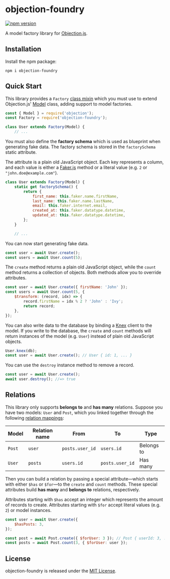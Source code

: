 # objection-foundry

[![npm version](https://badge.fury.io/js/objection-foundry.svg)](https://badge.fury.io/js/objection-foundry)

A model factory library for [Objection.js](https://github.com/Vincit/objection.js).

## Installation

Install the npm package:

```shell
npm i objection-foundry
```

## Quick Start

This library provides a `Factory` [class mixin](https://justinfagnani.com/2015/12/21/real-mixins-with-javascript-classes/) which you must use to extend Objection.js' [Model](https://vincit.github.io/objection.js/api/model/) class, adding support to model factories.

```js
const { Model } = require('objection');
const Factory = require('objection-foundry');

class User extends Factory(Model) {
    // ...
```

You must also define the **factory schema** which is used as blueprint when generating fake data. The factory schema is stored in the `factorySchema` static attribute.

The attribute is a plain old JavaScript object. Each key represents a column, and each value is either a [Faker.js](https://github.com/faker-js/faker#api-methods) method or a literal value (e.g. `2` or `"john.doe@example.com"`).

```js
class User extends Factory(Model) {
    static get factorySchema() {
        return {
            first_name: this.faker.name.firstName,
            last_name: this.faker.name.lastName,
            email: this.faker.internet.email,
            created_at: this.faker.datatype.datetime,
            updated_at: this.faker.datatype.datetime,
        };
    }

    // ...
```

You can now start generating fake data.

```js
const user = await User.create();
const users = await User.count(5);
```

The `create` method returns a plain old JavaScript object, while the `count` method returns a collection of objects. Both methods allow you to override attributes.

```js
const user = await User.create({ firstName: 'John' });
const users = await User.count(5, {
    $transform: (record, idx) => {
        record.firstName = idx % 2 ? 'John' : 'Ivy';
        return record;
    },
});
```

You can also write data to the database by binding a [Knex](https://knexjs.org/) client to the model. If you write to the database, the `create` and `count` methods will return instances of the model (e.g. `User`) instead of plain old JavaScript objects.

```js
User.knex(db);
const user = await User.create(); // User { id: 1, ... }
```

You can use the `destroy` instance method to remove a record.

```js
const user = await User.create();
await user.destroy(); //=> true
```

## Relations

This library only supports **belongs to** and **has many** relations. Suppose you have two models: `User` and `Post`, which you linked together through the following [relation mappings](https://vincit.github.io/objection.js/guide/relations.html):

| Model  | Relation name | From            | To              | Type       |
| ------ | ------------- | --------------- | --------------- | ---------- |
| `Post` | `user`        | `posts.user_id` | `users.id`      | Belongs to |
| `User` | `posts`       | `users.id`      | `posts.user_id` | Has many   |

Then you can build a relation by passing a special attribute&mdash;which starts with either `$has` or `$for`&mdash;to the `create` and `count` methods. These special attributes build **has many** and **belongs to** relations, respectively.

Attributes starting with `$has` accept an integer which represents the amount of records to create. Attributes starting with `$for` accept literal values (e.g. `2`) or model instances.

```js
const user = await User.create({
    $hasPosts: 3,
});

const post = await Post.create({ $forUser: 3 }); // Post { userId: 3, ... }
const posts = await Post.count(3, { $forUser: user });
```

## License

objection-foundry is released under the [MIT License](./LICENSE).
